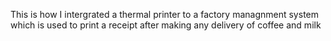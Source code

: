 This is how I intergrated a thermal printer to a factory managnment system which is used to print a receipt after making any delivery of coffee and milk

